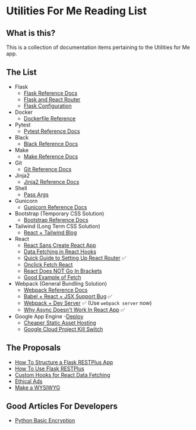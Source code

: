 # Utilities For Me Reading List

## What is this?

This is a collection of documentation items pertaining to the Utilities for Me app.

## The List

- Flask
    - [Flask Reference Docs](https://flask.palletsprojects.com/en/1.1.x/)
    - [Flask and React Router](https://blog.miguelgrinberg.com/post/how-to-deploy-a-react-router-flask-application)
    - [Flask Configuration](https://exploreflask.com/en/latest/configuration.html#)
- Docker
    - [Dockerfile Reference](https://docs.docker.com/engine/reference/builder/)
- Pytest
    - [Pytest Reference Docs](https://docs.pytest.org/en/stable/contents.html)
- Black
    - [Black Reference Docs](https://black.readthedocs.io/en/stable/)
- Make
    - [Make Reference Docs](https://www.gnu.org/software/make/manual/make.html)
- Git
    - [Git Reference Docs](https://git-scm.com/doc)
- Jinja2
    - [Jinja2 Reference Docs](https://jinja.palletsprojects.com/en/2.11.x/)
- Shell
    - [Pass Args](https://www.lifewire.com/pass-arguments-to-bash-script-2200571)
- Gunicorn
    - [Gunicorn Reference Docs](https://docs.gunicorn.org/en/latest/install.html)
- Bootstrap (Temporary CSS Solution)
    - [Bootstrap Reference Docs](https://getbootstrap.com/)
- Tailwind (Long Term CSS Solution)
    - [React + Tailwind Blog](https://blog.logrocket.com/create-react-app-and-tailwindcss/)
- React
    - [React Sans Create React App](https://medium.com/javascript-in-plain-english/a-guide-to-creating-a-react-app-without-create-react-app-5337c5ac2ea0)
    - [Data Fetching in React Hooks](https://blog.bitsrc.io/fetching-data-in-react-using-hooks-c6fdd71cb24a)
    - [Quick Guide to Setting Up React Router](https://www.freecodecamp.org/news/react-router-in-5-minutes/) ✅
    - [Onclick Fetch React](https://stackoverflow.com/questions/55001372/correct-way-to-create-event-handlers-using-hooks-in-react)
    - [React Does NOT Go In Brackets](https://stackoverflow.com/questions/39423054/react-jsx-file-giving-error-cannot-read-property-createelement-of-undefined)
    - [Good Example of Fetch](https://googlechrome.github.io/samples/fetch-api/fetch-post.html)
- Webpack (General Bundling Solution)
    - [Webpack Reference Docs](https://webpack.js.org/)
    - [Babel + React + JSX Support Bug](https://cloudstack.ninja/prk_passion01/how-to-solve-support-for-the-experimental-syntax-jsx-isnt-currently-enabled-61-issue/) ✅
    - [Webpack + Dev Server](https://stackoverflow.com/questions/40379139/cannot-find-module-webpack-bin-config-yargs) ✅ (Use `webpack server` now)
    - [Why Async Doesn't Work In React App](https://stackoverflow.com/questions/33527653/babel-6-regeneratorruntime-is-not-defined) ✅
- Google App Engine
    -[Deploy](https://cloud.google.com/appengine/docs/standard/python/getting-started/deploying-the-application)
    - [Cheaper Static Asset Hosting](https://cloud.google.com/appengine/docs/standard/python3/serving-static-files)
    - [Google Cloud Project Kill Switch](https://cloud.google.com/billing/docs/how-to/notify#functions_billing_auth-python)


## The Proposals

- [How To Structure a Flask RESTPlus App](https://www.freecodecamp.org/news/structuring-a-flask-restplus-web-service-for-production-builds-c2ec676de563/)
- [How To Use Flask RESTPlus](https://medium.com/@preslavrachev/designing-well-structured-rest-apis-with-flask-restplus-part-1-7e96f2da8850)
- [Custom Hooks for React Data Fetching](https://dev.to/nicomartin/the-right-way-to-fetch-data-with-react-hooks-48gc)
- [Ethical Ads](https://www.ethicalads.io/)
- [Make a WYSIWYG](https://codepen.io/saigowthamr/pen/OZmWqW)


## Good Articles For Developers

- [Python Basic Encryption](https://devqa.io/encrypt-decrypt-data-python/)